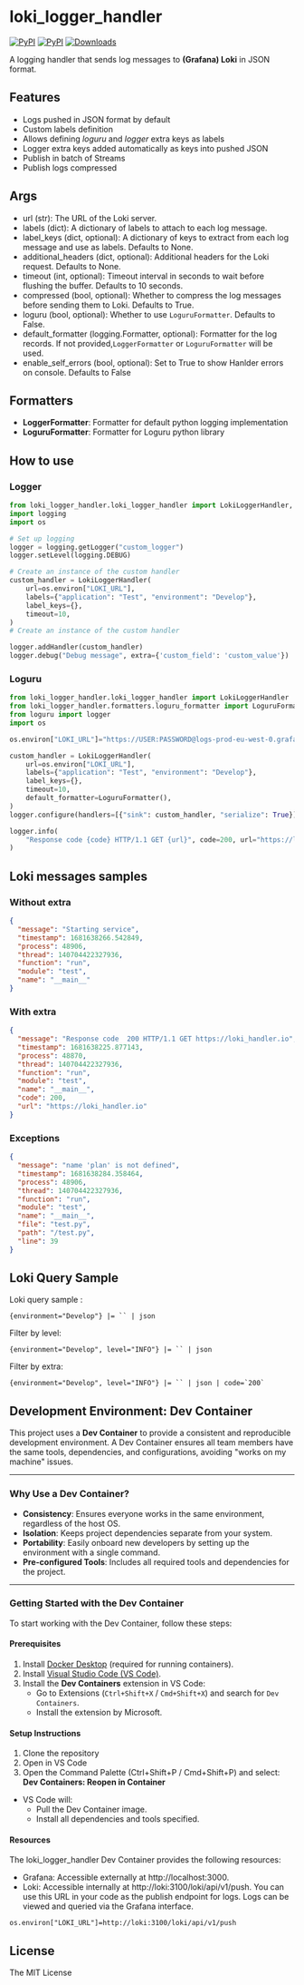 # loki_logger_handler

[![PyPI](https://img.shields.io/pypi/v/loki_logger_handler?color=blue&label=pypi%20version)]()
[![PyPI](https://img.shields.io/pypi/pyversions/loki_logger_handler.svg)]()
[![Downloads](https://pepy.tech/badge/loki_logger_handler)](https://pepy.tech/project/loki_logger_handler)

A logging handler that sends log messages to **(Grafana) Loki** in JSON format.

## Features

* Logs pushed in JSON format by default
* Custom labels definition
* Allows defining *loguru* and *logger* extra keys as labels
* Logger extra keys added automatically as keys into pushed JSON
* Publish in batch of Streams
* Publish logs compressed

## Args

* url (str): The URL of the Loki server.
* labels (dict): A dictionary of labels to attach to each log message.
* label_keys (dict, optional): A dictionary of keys to extract from each log message and use as labels. Defaults to None.
* additional_headers (dict, optional): Additional headers for the Loki request. Defaults to None.
* timeout (int, optional): Timeout interval in seconds to wait before flushing the buffer. Defaults to 10 seconds.
* compressed (bool, optional): Whether to compress the log messages before sending them to Loki. Defaults to True.
* loguru (bool, optional): Whether to use `LoguruFormatter`. Defaults to False.
* default_formatter (logging.Formatter, optional): Formatter for the log records. If not provided,`LoggerFormatter` or `LoguruFormatter` will be used.
* enable_self_errors (bool, optional): Set to True to show Hanlder errors on console. Defaults to False

## Formatters
* **LoggerFormatter**: Formatter for default python logging implementation
* **LoguruFormatter**: Formatter for Loguru python library

## How to use 

### Logger
```python
from loki_logger_handler.loki_logger_handler import LokiLoggerHandler,
import logging
import os 

# Set up logging
logger = logging.getLogger("custom_logger")
logger.setLevel(logging.DEBUG)

# Create an instance of the custom handler
custom_handler = LokiLoggerHandler(
    url=os.environ["LOKI_URL"],
    labels={"application": "Test", "environment": "Develop"},
    label_keys={},
    timeout=10,
)
# Create an instance of the custom handler

logger.addHandler(custom_handler)
logger.debug("Debug message", extra={'custom_field': 'custom_value'})
```


### Loguru

```python
from loki_logger_handler.loki_logger_handler import LokiLoggerHandler
from loki_logger_handler.formatters.loguru_formatter import LoguruFormatter
from loguru import logger
import os 

os.environ["LOKI_URL"]="https://USER:PASSWORD@logs-prod-eu-west-0.grafana.net/loki/api/v1/push"

custom_handler = LokiLoggerHandler(
    url=os.environ["LOKI_URL"],
    labels={"application": "Test", "environment": "Develop"},
    label_keys={},
    timeout=10,
    default_formatter=LoguruFormatter(),
)
logger.configure(handlers=[{"sink": custom_handler, "serialize": True}])

logger.info(
    "Response code {code} HTTP/1.1 GET {url}", code=200, url="https://loki_handler.io"
)
```

## Loki messages samples

### Without extra

```json
{
  "message": "Starting service",
  "timestamp": 1681638266.542849,
  "process": 48906,
  "thread": 140704422327936,
  "function": "run",
  "module": "test",
  "name": "__main__"
}

```

### With extra

```json
{
  "message": "Response code  200 HTTP/1.1 GET https://loki_handler.io",
  "timestamp": 1681638225.877143,
  "process": 48870,
  "thread": 140704422327936,
  "function": "run",
  "module": "test",
  "name": "__main__",
  "code": 200,
  "url": "https://loki_handler.io"
}
```

### Exceptions

```json
{
  "message": "name 'plan' is not defined",
  "timestamp": 1681638284.358464,
  "process": 48906,
  "thread": 140704422327936,
  "function": "run",
  "module": "test",
  "name": "__main__",
  "file": "test.py",
  "path": "/test.py",
  "line": 39
}
```

## Loki Query Sample

Loki query sample :

 ```
 {environment="Develop"} |= `` | json
 ```

Filter by level:

```
{environment="Develop", level="INFO"} |= `` | json
```
Filter by extra:

```
{environment="Develop", level="INFO"} |= `` | json | code=`200`
```

## **Development Environment: Dev Container**

This project uses a **Dev Container** to provide a consistent and reproducible development environment. A Dev Container ensures all team members have the same tools, dependencies, and configurations, avoiding "works on my machine" issues.

---

### **Why Use a Dev Container?**

- **Consistency**: Ensures everyone works in the same environment, regardless of the host OS.
- **Isolation**: Keeps project dependencies separate from your system.
- **Portability**: Easily onboard new developers by setting up the environment with a single command.
- **Pre-configured Tools**: Includes all required tools and dependencies for the project.

---

### **Getting Started with the Dev Container**

To start working with the Dev Container, follow these steps:

#### **Prerequisites**
1. Install [Docker Desktop](https://www.docker.com/products/docker-desktop) (required for running containers).
2. Install [Visual Studio Code (VS Code)](https://code.visualstudio.com/).
3. Install the **Dev Containers** extension in VS Code:
   - Go to Extensions (`Ctrl+Shift+X` / `Cmd+Shift+X`) and search for `Dev Containers`.
   - Install the extension by Microsoft.

#### **Setup Instructions**
1. Clone the repository
2. Open in VS Code
3. Open the Command Palette (Ctrl+Shift+P / Cmd+Shift+P) and select: **Dev Containers: Reopen in Container**

- VS Code will:
  - Pull the Dev Container image. 
  - Install all dependencies and tools specified.


#### Resources

The loki_logger_handler Dev Container provides the following resources:

- Grafana: Accessible externally at http://localhost:3000.
- Loki: Accessible internally at http://loki:3100/loki/api/v1/push.
You can use this URL in your code as the publish endpoint for logs.
Logs can be viewed and queried via the Grafana interface.

```
os.environ["LOKI_URL"]=http://loki:3100/loki/api/v1/push
````

## License
The MIT License
